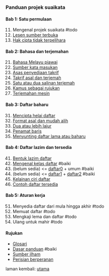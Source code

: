 ---
---

### Panduan projek suaikata

#### Bab 1: Satu permulaan

11. Mengenal projek suaikata #todo
12. [Lesen sumber terbuka](bab/lesen.md)
13. [Hak cipta tidak terpelihara](bab/hak-cipta.md)

#### Bab 2: Bahasa dan terjemahan

21. [Bahasa Melayu piawai](bab/piawai.md)
22. [Sumber kata masukan](bab/sumber.md)
23. [Asas penyediaan takrif](bab/asas.md)
24. [Takrif asal dan terjemah](bab/takrif.md)
25. [Satu atau dua salinan terjemah](bab/salinan.md)
26. [Kamus sebagai rujukan](bab/kamus.md)
27. [Terjemahan mesin](bab/mesin.md)

#### Bab 3: Daftar baharu

31. [Mencipta helai daftar](bab/helai.md)
32. [Format asal dan mudah alih](bab/format.md)
33. [Dua atau lebih lajur](bab/lajur.md)
34. [Penamat baris](bab/baris.md)
35. [Menyunting daftar lama atau baharu](bab/sunting.md)

#### Bab 4: Daftar lazim dan tersedia

41. [Bentuk lazim daftar](bab/lazim.md)
42. [Mengenal kelas daftar](bab/kelas.md) #baiki
43. (belum sedia) <= [daftar0][430] + umum #baiki
44. (belum sedia) <= [daftar1][440] + [daftar2][450] #baiki
45. [Kelainan ciri daftar](bab/lain.md)
46. [Contoh daftar tersedia](bab/contoh.md)

[430]: bab/daftar0.md
[440]: bab/daftar1.md
[450]: bab/daftar2.md

#### Bab 5: Aturan kerja

51. Menyedia daftar dari mula hingga akhir #todo
52. Memuat daftar #todo
53. Mengkaji lema dan daftar #todo
54. Ulang untuk mahir #todo

#### Rujukan

- [Glosari](ruj/glosari.md)
- [Dasar panduan](ruj/dasar.md) #baiki
- [Sumber ilham](ruj/ilham.md)
- [Perisian berperanan](ruj/perisian.md)

laman kembali: [utama][0]

  [0]: ../index.md
